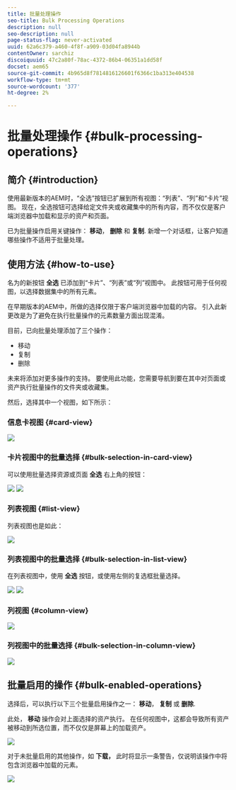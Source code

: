 ```yaml
---
title: 批量处理操作
seo-title: Bulk Processing Operations
description: null
seo-description: null
page-status-flag: never-activated
uuid: 62a6c379-a460-4f8f-a909-03d04fa8944b
contentOwner: sarchiz
discoiquuid: 47c2a80f-78ac-4372-86b4-06351a1dd58f
docset: aem65
source-git-commit: 4b965d8f7814816126601f6366c1ba313e404538
workflow-type: tm+mt
source-wordcount: '377'
ht-degree: 2%

---
```



# 批量处理操作 {#bulk-processing-operations}

## 简介 {#introduction}

使用最新版本的AEM时，“全选”按钮已扩展到所有视图：“列表”、“列”和“卡片”视图。 现在，全选按钮可选择给定文件夹或收藏集中的所有内容，而不仅仅是客户端浏览器中加载和显示的资产和页面。

已为批量操作启用关键操作： **移动**， **删除** 和 **复制**. 新增一个对话框，让客户知道哪些操作不适用于批量处理。

## 使用方法 {#how-to-use}

名为的新按钮 **全选** 已添加到“卡片”、“列表”或“列”视图中。 此按钮可用于任何视图，以选择数据集中的所有元素。

在早期版本的AEM中，所做的选择仅限于客户端浏览器中加载的内容。 引入此新更改是为了避免在执行批量操作的元素数量方面出现混淆。

目前，已向批量处理添加了三个操作：

* 移动
* 复制
* 删除

未来将添加对更多操作的支持。
要使用此功能，您需要导航到要在其中对页面或资产执行批量操作的文件夹或收藏集。

然后，选择其中一个视图，如下所示：

### 信息卡视图 {#card-view}

![](assets/unu.png)

### 卡片视图中的批量选择 {#bulk-selection-in-card-view}

可以使用批量选择资源或页面 **全选** 右上角的按钮：

![](assets/doi.png) ![](assets/trei.png)

### 列表视图 {#list-view}

列表视图也是如此：

![](assets/patru_modified.png)

### 列表视图中的批量选择 {#bulk-selection-in-list-view}

在列表视图中，使用 **全选** 按钮，或使用左侧的复选框批量选择。

![](assets/cinci.png) ![](assets/sase.png)

### 列视图 {#column-view}

![](assets/sapte.png)

### 列视图中的批量选择 {#bulk-selection-in-column-view}

![](assets/opt.png)

## 批量启用的操作 {#bulk-enabled-operations}

选择后，可以执行以下三个批量启用操作之一： **移动**， **复制** 或 **删除**.

此处， **移动** 操作会对上面选择的资产执行。 在任何视图中，这都会导致所有资产被移动到所选位置，而不仅仅是屏幕上的加载资产。

![](assets/noua.png)

对于未批量启用的其他操作，如 **下载，** 此时将显示一条警告，仅说明该操作中将包含浏览器中加载的元素。

![](assets/zece.png)
